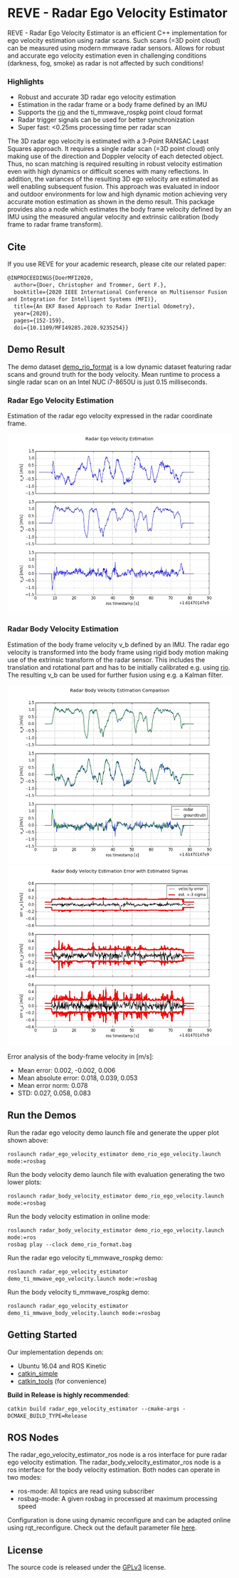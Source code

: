 # REVE - Radar Ego Velocity Estimator

REVE - Radar Ego Velocity Estimator is an efficient C++ implementation for ego velocity estimation using radar scans. Such scans (=3D point cloud) can be
measured using modern mmwave radar sensors. Allows for robust and accurate ego velocity estimation even in challenging conditions (darkness, fog, smoke) as radar is not
affected by such conditions!

### Highlights

- Robust and accurate 3D radar ego velocity estimation
- Estimation in the radar frame or a body frame defined by an IMU
- Supports the [rio](https://github.com/christopherdoer/rio) and the ti_mmwave_rospkg point cloud format
- Radar trigger signals can be used for better synchronization
- Super fast: <0.25ms processing time per radar scan

The 3D radar ego velocity is estimated with a 3-Point RANSAC Least Squares approach. It requires a single radar scan (=3D point cloud) only making use of the
direction and Doppler velocity of each detected object. Thus, no scan matching is required resulting in robust velocity estimation even with high dynamics or
difficult scenes with many reflections. In addition, the variances of the resulting 3D ego velocity are estimated as well enabling subsequent fusion. This
approach was evaluated in indoor and outdoor environments for low and high dynamic motion achieving very accurate motion estimation as shown in the demo result.
This package provides also a node which estimates the body frame velocity defined by an IMU using the measured angular velocity and extrinsic calibration (body
frame to radar frame transform).

## Cite

If you use REVE for your academic research, please cite our related paper:

~~~[bibtex]
@INPROCEEDINGS{DoerMFI2020, 
  author={Doer, Christopher and Trommer, Gert F.},
  booktitle={2020 IEEE International Conference on Multisensor Fusion and Integration for Intelligent Systems (MFI)}, 
  title={An EKF Based Approach to Radar Inertial Odometry}, 
  year={2020},
  pages={152-159},
  doi={10.1109/MFI49285.2020.9235254}}
~~~

## Demo Result

The demo dataset [demo_rio_format](demo_datasets/demo_rio_format.bag) is a low dynamic dataset featuring radar scans and ground truth for the body velocity.
Mean runtime to process a single radar scan on an Intel NUC i7-8650U is just 0.15 milliseconds.

### Radar Ego Velocity Estimation
Estimation of the radar ego velocity expressed in the radar coordinate frame.

![image](./res/demo_rio_format_v_radar.jpeg)

### Radar Body Velocity Estimation
Estimation of the body frame velocity v_b defined by an IMU. 
The radar ego velocity is transformed into the body frame using rigid body motion making use of the extrinsic transform of the radar sensor.
This includes the translation and rotational part and has to be initially calibrated e.g. using [rio](https://github.com/christopherdoer/rio).
The resulting v_b can be used for further fusion using e.g. a Kalman filter.

![image](./res/demo_rio_format_v_body.jpeg)
![image](./res/demo_rio_format_v_body_err.jpeg)

Error analysis of the body-frame velocity in [m/s]:

- Mean error: 0.002, -0.002, 0.006
- Mean absolute error: 0.018, 0.039, 0.053
- Mean error norm: 0.078
- STD: 0.027, 0.058, 0.083

## Run the Demos

Run the radar ego velocity demo launch file and generate the upper plot shown above:

~~~[shell]
roslaunch radar_ego_velocity_estimator demo_rio_ego_velocity.launch mode:=rosbag
~~~

Run the body velocity demo launch file with evaluation generating the two lower plots:

~~~[shell]
roslaunch radar_body_velocity_estimator demo_rio_ego_velocity.launch mode:=rosbag
~~~

Run the body velocity estimation in online mode:

~~~[shell]
roslaunch radar_body_velocity_estimator demo_rio_ego_velocity.launch mode:=ros
rosbag play --clock demo_rio_format.bag
~~~

Run the radar ego velocity ti_mmwave_rospkg demo:

~~~[shell]
roslaunch radar_ego_velocity_estimator demo_ti_mmwave_ego_velocity.launch mode:=rosbag
~~~

Run the body velocity ti_mmwave_rospkg demo:

~~~[shell]
roslaunch radar_ego_velocity_estimator demo_ti_mmwave_body_velocity.launch mode:=rosbag
~~~


## Getting Started

Our implementation depends on:

- Ubuntu 16.04 and ROS Kinetic
- [catkin_simple](https://github.com/catkin/catkin_simple.git)
- [catkin_tools](https://catkin-tools.readthedocs.io/en/latest/) (for convenience)

**Build in Release is highly recommended**:

~~~[shell]
catkin build radar_ego_velocity_estimator --cmake-args -DCMAKE_BUILD_TYPE=Release
~~~

## ROS Nodes
The radar_ego_velocity_estimator_ros node is a ros interface for pure radar ego velocity estimation.
The radar_body_velocity_estimator_ros node is a ros interface for the body velocity estimation.
Both nodes can operate in two modes:
- ros-mode: All topics are read using subscriber
- rosbag-mode: A given rosbag in processed at maximum processing speed

Configuration is done using dynamic reconfigure and can be adapted online using rqt_reconfigure.
Check out the default parameter file [here](./radar_ego_velocity_estimator/cfg/cfg_radar_ego_velocity_estimation/radar_ego_velocity_estimator.py).

## License
The source code is released under the [GPLv3](http://www.gnu.org/licenses/) license.